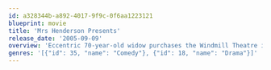 ```yaml
---
id: a328344b-a892-4017-9f9c-0f6aa1223121
blueprint: movie
title: 'Mrs Henderson Presents'
release_date: '2005-09-09'
overview: 'Eccentric 70-year-old widow purchases the Windmill Theatre in London as a post-widowhood hobby. After starting an innovative continuous variety review, which is copied by other theaters, they begin to lose money. Mrs Henderson suggests they add female nudity similar to the Moulin Rouge in Paris'
genres: '[{"id": 35, "name": "Comedy"}, {"id": 18, "name": "Drama"}]'
---
```

